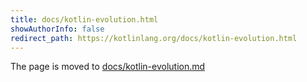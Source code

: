 ```yaml
---
title: docs/kotlin-evolution.html
showAuthorInfo: false
redirect_path: https://kotlinlang.org/docs/kotlin-evolution.html
---
```


The page is moved to [docs/kotlin-evolution.md](docs/kotlin-evolution.md)
